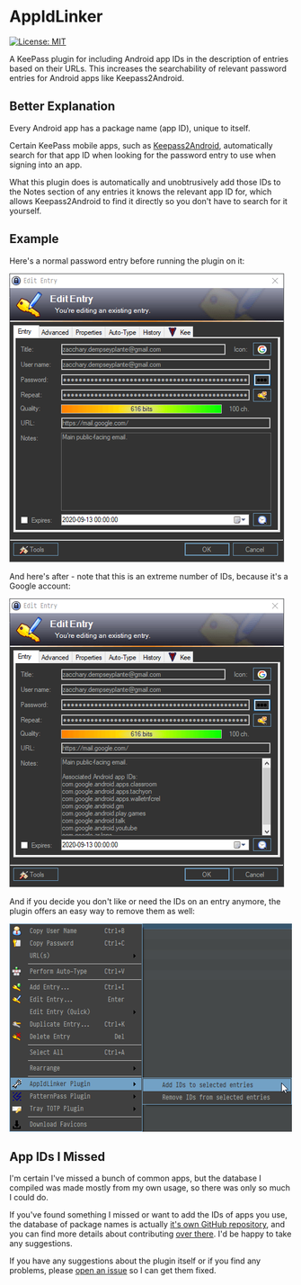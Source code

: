 # AppIdLinker
[![License: MIT](https://img.shields.io/badge/License-MIT-yellow.svg)](https://opensource.org/licenses/MIT)

A KeePass plugin for including Android app IDs in the description of entries based on their URLs. This increases the searchability of relevant password entries for Android apps like Keepass2Android.

## Better Explanation
Every Android app has a package name (app ID), unique to itself.

Certain KeePass mobile apps, such as [Keepass2Android](https://github.com/PhilippC/keepass2android), automatically search for that app ID when looking for the password entry to use when signing into an app.

What this plugin does is automatically and unobtrusively add those IDs to the Notes section of any entries it knows the relevant app ID for, which allows Keepass2Android to find it directly so you don't have to search for it yourself.

## Example
Here's a normal password entry before running the plugin on it:

![A screenshot of an entry before adding any IDs.](/Media/Before.png "Before adding any IDs.")

And here's after - note that this is an extreme number of IDs, because it's a Google account:

![A screenshot of an entry after adding a bunch of IDs.](/Media/After.png "After adding a bunch of IDs.")

And if you decide you don't like or need the IDs on an entry anymore, the plugin offers an easy way to remove them as well:

![A screenshot of the context (right-click) menu, showing two options provided by the plugin: Add and Remove IDs from selected entries.](/Media/ContextMenu.png "You can add or remove IDs from as many entries as you like whenever you want.")

## App IDs I Missed
I'm certain I've missed a bunch of common apps, but the database I compiled was made mostly from my own usage, so there was only so much I could do.

If you've found something I missed or want to add the IDs of apps you use, the database of package names is actually [it's own GitHub repository](https://github.com/zedseven/android-application-id-url-db), and you can find more details about contributing [over there](https://github.com/zedseven/android-application-id-url-db/blob/master/CONTRIBUTING.md). I'd be happy to take any suggestions.

If you have any suggestions about the plugin itself or if you find any problems, please [open an issue](https://github.com/zedseven/AppIdLinker/issues/new/choose) so I can get them fixed.
